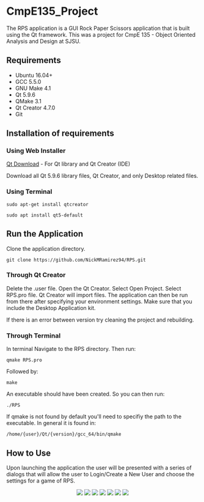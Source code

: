 # CmpE135_Project

The RPS application is a GUI Rock Paper Scissors application that is built using the Qt framework. This was a project for CmpE 135 - Object Oriented Analysis and Design at SJSU. 

## Requirements

* Ubuntu 16.04+
* GCC 5.5.0
* GNU Make 4.1
* Qt 5.9.6
* QMake 3.1
* Qt Creator 4.7.0
* Git

## Installation of requirements
### Using Web Installer

[Qt Download](https://www.qt.io/download-qt-installer?hsCtaTracking=9f6a2170-a938-42df-a8e2-a9f0b1d6cdce%7C6cb0de4f-9bb5-4778-ab02-bfb62735f3e5) - For Qt library and Qt Creator (IDE)

Download all Qt 5.9.6 library files, Qt Creator, and only Desktop related files.

### Using Terminal

```
sudo apt-get install qtcreator
```

```
sudo apt install qt5-default
```

## Run the Application

Clone the application directory.

```
git clone https://github.com/NickMRamirez94/RPS.git
```

### Through Qt Creator

Delete the .user file. Open the Qt Creator. Select Open Project. Select RPS.pro file. Qt Creator will import files. The application can then be run from there after specifying your environment settings. Make sure that you include the Desktop Application kit.

If there is an error between version try cleaning the project and rebuilding.

### Through Terminal

In terminal Navigate to the RPS directory. Then run:

```
qmake RPS.pro
```

Followed by:

```
make
```

An executable should have been created. So you can then run:

```
./RPS
```

If qmake is not found by default you'll need to specifiy the path to the executable. In general it is found in:

```
/home/{user}/Qt/{version}/gcc_64/bin/qmake
```

## How to Use

Upon launching the application the user will be presented with a series of dialogs that will allow the user to Login/Create a New User and choose the settings for a game of RPS.

<p align="middle"">
  <img src="https://raw.githubusercontent.com/NickMRamirez94/RPS/master/DemoScreenshots/RPS_NewUser.png"/>
  <img src="https://raw.githubusercontent.com/NickMRamirez94/RPS/master/DemoScreenshots/RPS_Login.png"/> 
  <img src="https://raw.githubusercontent.com/NickMRamirez94/RPS/master/DemoScreenshots/RPS_Settings.png"/>
  <img src="https://raw.githubusercontent.com/NickMRamirez94/RPS/master/DemoScreenshots/RPS_GameArea.png"/>
  <img src="https://raw.githubusercontent.com/NickMRamirez94/RPS/master/DemoScreenshots/RPS_PlayRoundDialog.png"/>
  <img src="https://raw.githubusercontent.com/NickMRamirez94/RPS/master/DemoScreenshots/RPS_Statistics.png"/>
  <img src="https://raw.githubusercontent.com/NickMRamirez94/RPS/master/DemoScreenshots/RPS_UserFrequencyPatterns.png"/>
</p>
